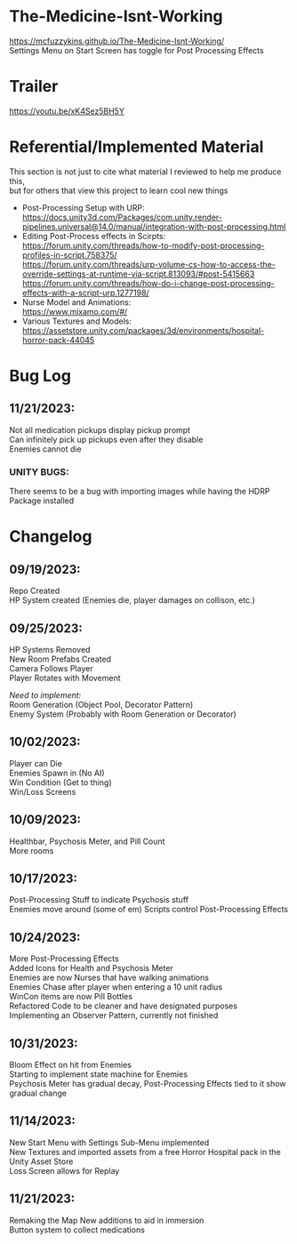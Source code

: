 # The-Medicine-Isnt-Working  
https://mcfuzzykins.github.io/The-Medicine-Isnt-Working/  
Settings Menu on Start Screen has toggle for Post Processing Effects   

# Trailer
  https://youtu.be/xK4Sez5BH5Y  
  

# Referential/Implemented Material  
This section is not just to cite what material I reviewed to help me produce this,  
but for others that view this project to learn cool new things  
- Post-Processing Setup with URP:  
  https://docs.unity3d.com/Packages/com.unity.render-pipelines.universal@14.0/manual/integration-with-post-processing.html  
- Editing Post-Process effects in Scirpts:  
  https://forum.unity.com/threads/how-to-modify-post-processing-profiles-in-script.758375/  
  https://forum.unity.com/threads/urp-volume-cs-how-to-access-the-override-settings-at-runtime-via-script.813093/#post-5415663  
  https://forum.unity.com/threads/how-do-i-change-post-processing-effects-with-a-script-urp.1277198/  
- Nurse Model and Animations:  
  https://www.mixamo.com/#/
- Various Textures and Models:  
  https://assetstore.unity.com/packages/3d/environments/hospital-horror-pack-44045
  
# Bug Log
## 11/21/2023:  
Not all medication pickups display pickup prompt  
Can infinitely pick up pickups even after they disable  
Enemies cannot die  
  
### UNITY BUGS:  
There seems to be a bug with importing images while having the HDRP Package installed  
  
# Changelog  
## 09/19/2023:  
Repo Created  
HP System created (Enemies die, player damages on collison, etc.)  
  
## 09/25/2023:  
HP Systems Removed  
New Room Prefabs Created  
Camera Follows Player  
Player Rotates with Movement  
  
*Need to implement:*  
Room Generation (Object Pool, Decorator Pattern)  
Enemy System (Probably with Room Generation or Decorator)  
  
## 10/02/2023:  
Player can Die  
Enemies Spawn in (No AI)  
Win Condition (Get to thing)  
Win/Loss Screens  

## 10/09/2023:  
Healthbar, Psychosis Meter, and Pill Count  
More rooms  
  
## 10/17/2023:  
Post-Processing Stuff to indicate Psychosis stuff  
Enemies move around (some of em)
Scripts control Post-Processing Effects  

## 10/24/2023:  
More Post-Processing Effects  
Added Icons for Health and Psychosis Meter  
Enemies are now Nurses that have walking animations  
Enemies Chase after player when entering a 10 unit radius  
WinCon items are now Pill Bottles  
Refactored Code to be cleaner and have designated purposes  
Implementing an Observer Pattern, currently not finished  

## 10/31/2023:  
Bloom Effect on hit from Enemies  
Starting to implement state machine for Enemies  
Psychosis Meter has gradual decay, Post-Processing Effects tied to it show gradual change  
  
## 11/14/2023:  
New Start Menu with Settings Sub-Menu implemented  
New Textures and imported assets from a free Horror Hospital pack in the Unity Asset Store  
Loss Screen allows for Replay  
  
## 11/21/2023:  
Remaking the Map
New additions to aid in immersion   
Button system to collect medications  
